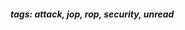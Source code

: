 <!-- Please prefix the notes with the date as in [22/12/2020] -->


##### tags: attack, jop, rop, security, unread